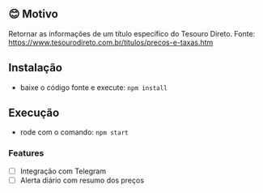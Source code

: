## :blush: **Motivo**

Retornar as informações de um título específico do Tesouro Direto.
Fonte: https://www.tesourodireto.com.br/titulos/precos-e-taxas.htm

## Instalação

- baixe o código fonte e execute: `npm install`

## Execução

- rode com o comando: `npm start`

### Features

- [ ] Integração com Telegram
- [ ] Alerta diário com resumo dos preços
